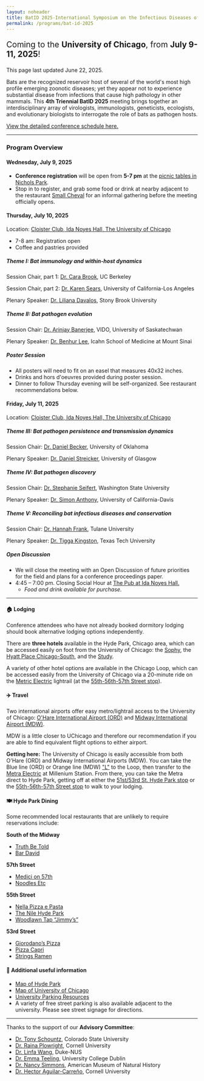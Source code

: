 ```yaml
---
layout: noheader
title: BatID 2025-International Symposium on the Infectious Diseases of Bats
permalink: /programs/bat-id-2025
---
```

<!--
#### Coming to the **University of Chicago, July 9-11, 2025**!
-->
<div class="bs-callout bs-callout-info">
<p style="font-size: 1.5em;">Coming to the <strong>University of Chicago</strong>, from <strong>July 9-11, 2025</strong>!</p>
<p>This page last updated June 22, 2025.</p>
</div>

Bats are the recognized reservoir host of several of the world's most high profile emerging zoonotic diseases; yet they appear not to experience substantial disease from infections that cause high pathology in other mammals. This **4th Triennial BatID 2025** meeting brings together an interdisciplinary array of virologists, immunologists, geneticists, ecologists, and evolutionary biologists to interrogate the role of bats as pathogen hosts.

<p><a href="/programs/bat-id-2025/schedule">View the detailed conference schedule here.</a></p>

---

### Program Overview

#### Wednesday, July 9, 2025

- **Conference registration** will be open from **5-7 pm** at the [picnic tables in Nichols Park](https://www.google.com/maps/place/1307+E+53rd+St,+Chicago,+IL+60615/@41.799341,-87.5972069,17z/data=!3m1!4b1!4m6!3m5!1s0x880e296bee15aceb:0x51a737579e5622b3!8m2!3d41.799337!4d-87.594632!16s%2Fg%2F11rg62wy11?entry=tts&g_ep=EgoyMDI1MDYxNy4wIPu8ASoASAFQAw%3D%3D&skid=7168e7bd-e286-4ec5-bbaf-c860106ffab6).
- Stop in to register, and grab some food or drink at nearby adjacent to the restaurant [Small Cheval](https://smallcheval.com/locations/hyde-park) for an informal gathering before the meeting officially opens.

#### Thursday, July 10, 2025

Location: [Cloister Club, Ida Noyes Hall, The University of Chicago](https://maps.app.goo.gl/mG31rWwLbS1QTfwZ7)

- 7-8 am: Registration open 
- Coffee and pastries provided 

##### Theme I: Bat immunology and within-host dynamics

Session Chair, part 1: [Dr. Cara Brook](https://brooklab.org), UC Berkeley

Session Chair, part 2: [Dr. Karen Sears](https://www.searslab.eeb.ucla.edu), University of California-Los Angeles 

Plenary Speaker: [Dr. Liliana Davalos](https://lmdavalos.github.io), Stony Brook University

##### Theme II: Bat pathogen evolution

Session Chair:  [Dr. Arinjay Banerjee](https://banerjeelab.ca), VIDO, University of Saskatechwan

Plenary Speaker: [Dr. Benhur Lee](https://leelabvirus.host/about), Icahn School of Medicine at Mount Sinai

##### Poster Session

- All posters will need to fit on an easel that measures 40x32 inches.
- Drinks and hors d'oeuvres provided during poster session. 
- Dinner to follow Thursday evening will be self-organized. See restaurant recommendations below. 

#### Friday, July 11, 2025

Location: [Cloister Club, Ida Noyes Hall, The University of Chicago](https://maps.app.goo.gl/mG31rWwLbS1QTfwZ7)

##### Theme III: Bat pathogen persistence and transmission dynamics

Session Chair: [Dr. Daniel Becker](http://beckerlab.weebly.com), University of Oklahoma

Plenary Speaker: [Dr. Daniel Streicker](https://streickerlab.com), University of Glasgow 

##### Theme IV: Bat pathogen discovery

Session Chair: [Dr. Stephanie Seifert](https://labs.wsu.edu/mezap/), Washington State University 

Plenary Speaker: [Dr. Simon Anthony](https://anthonylab.vetmed.ucdavis.edu), University of California-Davis 

##### Theme V: Reconciling bat infectious diseases and conservation

Session Chair: [Dr. Hannah Frank](https://www.hkfrank.com), Tulane University 

Plenary Speaker: [Dr. Tigga Kingston](https://kingstonlab.org/people/tigga-kingston/), Texas Tech University

##### Open Discussion

- We will close the meeting with an Open Discussion of future priorities for the field and plans for a conference proceedings paper. 
- 4:45 – 7:00 pm. Closing Social Hour at [The Pub at Ida Noyes Hall.](https://uofcpub.com)
  - *Food and drink available for purchase.*

---

#### 🏠 Lodging

Conference attendees who have not already booked dormitory lodging should book alternative lodging options independently.

There are **three hotels** available in the Hyde Park, Chicago area, which can be accessed easily on foot from the University of Chicago: the [Sophy](https://sophyhotel.com/), the [Hyatt Place Chicago-South](https://www.hyatt.com/hyatt-place/en-US/chizu-hyatt-place-chicago-south-university-medical-center), and the [Study](https://www.thestudyatuniversityofchicago.com).

A variety of other hotel options are available in the Chicago Loop, which can be accessed easily from the University of Chicago via a 20-minute ride on the [Metric Electric](https://ridertools.metrarail.com) lightrail (at the [55th-56th-57th Street stop](https://metra.com/train-lines/stations/55th-56th-57th-street)).

#### ✈️ Travel

Two international airports offer easy metro/lightrail access to the University of Chicago: [O'Hare International Airport (ORD)](https://www.flychicago.com/ohare/home/pages/default.aspx) and [Midway International Airport (MDW)](https://www.flychicago.com/midway/home/pages/default.aspx).

MDW is a little closer to UChicago and therefore our recommendation if you are able to find equivalent flight options to either airport.

**Getting here:** The University of Chicago is easily accessible from both O'Hare (ORD) and Midway International Airports (MDW). You can take the Blue line (ORD) or Orange line (MDW) ["L"](https://www.transitchicago.com/assets/1/6/ctamap_Lsystem.png) to the Loop, then transfer to the [ Metra Electric](https://metra.com/train-lines/me) at Millenium Station. From there, you can take the Metra direct to Hyde Park, getting off at either the [51st/53rd St. Hyde Park stop](https://metra.com/train-lines/stations/51st53rd-st-hyde-park) or the [55th-56th-57th Street stop](https://metra.com/train-lines/stations/55th-56th-57th-street) to walk to your lodging.

#### 🍽 Hyde Park Dining
Some recommended local restaurants that are unlikely to require reservations include:

**South of the Midway**

- [Truth Be Told](https://www.truthbetoldtavern.com) 
- [Bar David](https://bardavid.uchicago.edu) 

**57th Street**

- [Medici on 57th](https://www.truthbetoldtavern.com) 
- [Noodles Etc](https://bardavid.uchicago.edu) 

**55th Street**

- [Nella Pizza e Pasta](https://nellachicago.com) 
- [The Nile Hyde Park](https://www.nilehydepark.com) 
- [Woodlawn Tap “Jimmy’s”](https://chibarproject.com/reviews/woodlawntap/) 

**53rd Street**

- [Giorodano’s Pizza](https://giordanos.com/locations/hyde-park/) 
- [Pizza Capri](https://www.pizzacapri.com/hyde-park/) 
- [Strings Ramen](https://www.stringsramen.com) 

#### 📝 Additional useful information
 
- [Map of Hyde Park](https://www.google.com/maps/place/Hyde+Park,+Chicago,+IL/data=!4m2!3m1!1s0x880e2912ce6f7027:0xc0cfb5545d4a37b2?sa=X&ved=1t:242&ictx=111) 
- [ Map of University of Chicago ](https://bpb-us-w2.wpmucdn.com/voices.uchicago.edu/dist/7/4088/files/2025/01/UC_11x17-Print-Directory-Map_2024.pdf) 
- [ University Parking Resources](https://safety-security.uchicago.edu/transportation/driving-parking/visitor-parking) 
- A variety of free street parking is also available adjacent to the university. Please see street signage for directions.

---

Thanks to the support of our **Advisory Committee**:

- [Dr. Tony Schountz](https://labs.vetmedbiosci.colostate.edu/schountz/), Colorado State University
- [Dr. Raina Plowright](https://plowrightlab.org), Cornell University
- [Dr. Linfa Wang](https://frick.eeb.ucsc.edu), Duke-NUS
- [Dr. Emma Teeling](https://people.ucd.ie/emma.teeling), University College Dublin
- [Dr. Nancy Simmons](https://www.amnh.org/research/staff-directory/nancy-b-simmons), American Museum of Natural History
- [Dr. Hector Aguilar-Carreño](https://sites.google.com/view/aguilarlab/home), Cornell University

<!--
<p style="font-size: 1.5em;">**[Scholarship requests](https://airtable.com/appdHarZm5kC7Fkqf/pag1tw65yNV2QcS2a/form)** for registration fee waivers and travel support are due by February 28!</p> 


<div class="bs-callout bs-callout-info">
<p style="font-size: 1.5em;">**[Conference registration](https://ti.to/batid-2025/conference-registration)** is now open through April 15!</p> 
<p style="font-size: 1.5em;">**[Dormitory lodging](https://ti.to/batid-2025/dormitory-lodging)** is available to reserve through April 15!</p>

<p>This page last updated March 17, 2025.</p>
</div>



### Logistics

##### 📝 Abstracts


**February 1, 2025**: Abstract submissions open for talks and posters.
**March 15, 2025**: Abstract submissions close
**Abstract** submissions are now closed. 
**Abstract submissions ** are now closed, and applicants have been notified of their status. 
<em><a href="/programs/bat-id-2025/schedule">View the full symposium schedule here</a>.</em>

##### 💸 Scholarships
**Applications for registration fee waivers** and **travel scholarships** are now closed, and applicants have been notified of their status. 
<em>We are working with scholarship applicants to arrange conference attendence.</em> 

<!--

##### 💸 Scholarships
Registration fee waivers and travel scholarships will be made available! 
Preference will be given to early career researchers (students, postdocs, junior faculty) from underserved populations (low- and middle- income countries and/or underrepresented minority backgrounds), though all are welcome to apply. 

**February 1, 2025**: Scholarship applications open.
**February 28, 2025**: Scholarship applications close.
##### 🎟️ Registration
Registration for **BatID 2025** is now closed. 


**February 24, 2025**: Registration is open for BatID 2025! 

Register for a **conference ticket [here](https://ti.to/batid-2025/conference-registration) by April 15, 2025**.
<em>Registration fees are as follows:</em>


- Faculty/Industry/Government Scientists/Media: $300
- Postdocs: $200
- Students (graduate and undergraduate): $150



<hr />

<h3>Scientific Program</h3>

Conference registration will open the evening of Wednesday, July 9, 2025. Scientific programming will take place over two full day sessions, including talks, a poster session, and a brainstorming session to delineate future research priorities in the field. 

Scientific talks will be organized into five main scientific themes, after the following basic outline:
<br>
<h4>Thursday, July 10, 2025</h4>

<h6>Theme I: Bat immunology and within-host dynamics</h6>

Session Chair: <a href="https://brooklab.org">Dr. Cara Brook</a>, UC Berkeley<br />
Plenary Speaker: <a href="https://lmdavalos.github.io">Dr. Liliana Davalos</a>, Stony Brook University
<br>
<h6>Theme II: Bat pathogen discovery</h6>

Session Chair: <a href="https://labs.wsu.edu/mezap/">Dr. Stephanie Seifert</a>, Washington State University <br />
Plenary Speaker: <a href="https://anthonylab.vetmed.ucdavis.edu">Dr. Simon Anthony</a>, University of California-Davis
<br>
<h6>Theme III: Bat pathogen evolution</h6>

Session Chair:  <a href="https://banerjeelab.ca">Dr. Arinjay Banerjee</a>, Vaccine and Infectious Diseases Organization, University of Saskatechwan<br />
Plenary Speaker: <a href="https://leelabvirus.host/about">Dr. Benhur Lee</a>, Icahn School of Medicine at Mount Sinai
<br>
<br>
<h4>Friday, July 11, 2025</h4>

<h6>Theme IV: Bat pathogen persistence and transmission dynamics</h6>

Session Chair: <a href="http://beckerlab.weebly.com">Dr. Daniel Becker</a>, University of Oklahoma<br />
Plenary Speaker: <a href="https://streickerlab.com">Dr. Daniel Streicker</a>, University of Glasgow
<br>
<h6>Theme V: Reconciling bat infectious diseases and conservation</h6>

Session Chair: <a href="https://www.hkfrank.com">Dr. Hannah Frank</a>, Tulane University <br>
Plenary Speaker: <a href="https://kingstonlab.org/people/tigga-kingston/">Dr. Tigga Kingston</a>, Texas Tech University

<hr />

Thanks to the support of our <strong>Advisory Committee</strong>:
<ul>
<li><a href="https://labs.vetmedbiosci.colostate.edu/schountz/">Dr. Tony Schountz</a>, Colorado State University</li>
<li><a href="https://plowrightlab.org">Dr. Raina Plowright</a>, Cornell University</li>
<li><a href="https://frick.eeb.ucsc.edu">Dr. Linfa Wang</a>, Duke-NUS</li>
<li><a href="https://people.ucd.ie/emma.teeling">Dr. Emma Teeling</a>, University College Dublin</li>
<li><a href="https://www.amnh.org/research/staff-directory/nancy-b-simmons">Dr. Nancy Simmons</a>, American Museum of Natural History</li>
<li><a href="https://sites.google.com/view/aguilarlab/home">Dr. Hector Aguilar-Carreño</a>, Cornell University</li>
</ul>

<div class="bs-callout bs-callout-info">
<p>Stay tuned for more updates in the days ahead!</p>
</div>
-->
